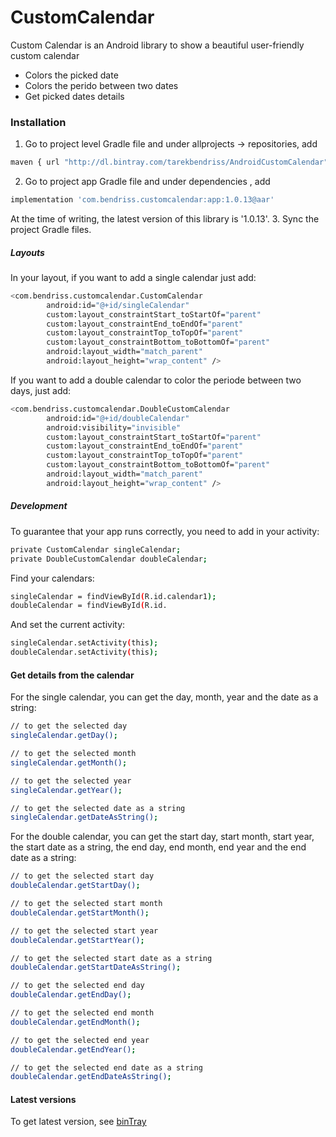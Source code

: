 # CustomCalendar



Custom Calendar is an Android library to show a beautiful user-friendly custom calendar

  - Colors the picked date
  - Colors the perido between two dates
  - Get picked dates details

### Installation

1. Go to project level Gradle file and under allprojects -> repositories, add

```sh
maven { url "http://dl.bintray.com/tarekbendriss/AndroidCustomCalendar"}
```

2. Go to project app Gradle file and under dependencies , add
```sh
implementation 'com.bendriss.customcalendar:app:1.0.13@aar'
```
At the time of writing, the latest version of this library is '1.0.13'.
3. Sync the project Gradle files.
##### Layouts

In your layout, if you want to add a single calendar just add:
```sh
<com.bendriss.customcalendar.CustomCalendar
        android:id="@+id/singleCalendar"
        custom:layout_constraintStart_toStartOf="parent"
        custom:layout_constraintEnd_toEndOf="parent"
        custom:layout_constraintTop_toTopOf="parent"
        custom:layout_constraintBottom_toBottomOf="parent"
        android:layout_width="match_parent"
        android:layout_height="wrap_content" />
```
If you want to add a double calendar to color the periode between two days, just add:
```sh
<com.bendriss.customcalendar.DoubleCustomCalendar
        android:id="@+id/doubleCalendar"
        android:visibility="invisible"
        custom:layout_constraintStart_toStartOf="parent"
        custom:layout_constraintEnd_toEndOf="parent"
        custom:layout_constraintTop_toTopOf="parent"
        custom:layout_constraintBottom_toBottomOf="parent"
        android:layout_width="match_parent"
        android:layout_height="wrap_content" />
```


##### Development

To guarantee that your app runs correctly, you need to add in your activity:
```sh
private CustomCalendar singleCalendar;
private DoubleCustomCalendar doubleCalendar;
```
Find your calendars:
```sh
singleCalendar = findViewById(R.id.calendar1);
doubleCalendar = findViewById(R.id.
```
And set the current activity:
```sh
singleCalendar.setActivity(this);
doubleCalendar.setActivity(this);
```
#### Get details from the calendar
For the single calendar, you can get the day, month, year and the date as a string:
```sh
// to get the selected day
singleCalendar.getDay();

// to get the selected month
singleCalendar.getMonth();

// to get the selected year
singleCalendar.getYear();

// to get the selected date as a string
singleCalendar.getDateAsString();
```
For the double calendar, you can get the start day, start month, start year, the start date as a string, the end day, end month, end year and the end date as a string:
```sh
// to get the selected start day
doubleCalendar.getStartDay();

// to get the selected start month
doubleCalendar.getStartMonth();

// to get the selected start year
doubleCalendar.getStartYear();

// to get the selected start date as a string
doubleCalendar.getStartDateAsString();

// to get the selected end day
doubleCalendar.getEndDay();

// to get the selected end month
doubleCalendar.getEndMonth();

// to get the selected end year
doubleCalendar.getEndYear();

// to get the selected end date as a string
doubleCalendar.getEndDateAsString();

```

#### Latest versions

To get latest version, see [binTray](https://bintray.com/tarekbendriss/AndroidCustomCalendar/CustomCalendar)



